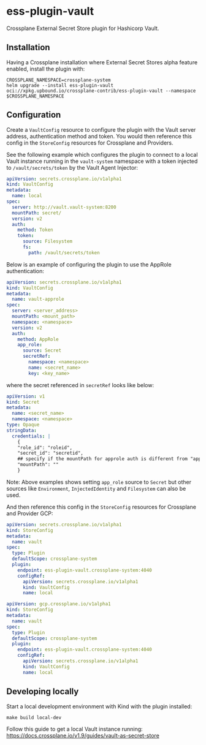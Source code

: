 # ess-plugin-vault

Crossplane External Secret Store plugin for Hashicorp Vault.

## Installation

Having a Crossplane installation where External Secret Stores alpha feature enabled, install the plugin with:

```
CROSSPLANE_NAMESPACE=crossplane-system
helm upgrade --install ess-plugin-vault oci://xpkg.upbound.io/crossplane-contrib/ess-plugin-vault --namespace $CROSSPLANE_NAMESPACE
```

## Configuration

Create a `VaultConfig` resource to configure the plugin with the Vault server
address, authentication method and token. You would then reference this config
in the `StoreConfig` resources for Crossplane and Providers.

See the following example which configures the plugin to connect to a local
Vault instance running in the `vault-system` namespace with a token injected to
`/vault/secrets/token` by the Vault Agent Injector:

```yaml
apiVersion: secrets.crossplane.io/v1alpha1
kind: VaultConfig
metadata:
  name: local
spec:
  server: http://vault.vault-system:8200
  mountPath: secret/
  version: v2
  auth:
    method: Token
    token:
      source: Filesystem
      fs:
        path: /vault/secrets/token
```

Below is an example of configuring the plugin to use the AppRole authentication:

```yaml
apiVersion: secrets.crossplane.io/v1alpha1
kind: VaultConfig
metadata:
  name: vault-approle
spec:
  server: <server_address>
  mountPath: <mount_path>
  namespace: <namespace>
  version: v2
  auth:
    method: AppRole
    app_role:
      source: Secret
      secretRef:
        namespace: <namespace>
        name: <secret_name>
        key: <key_name>
```

where the secret referenced in `secretRef` looks like below:

```yaml
apiVersion: v1
kind: Secret
metadata:
  name: <secret_name>
  namespace: <namespace>
type: Opaque
stringData:
  credentials: |
    {
    "role_id": "roleid",
    "secret_id": "secretid",
    ## specify if the mountPath for approle auth is different from "approle"
    "mountPath": ""
    }
```

Note: Above examples shows setting `app_role` source to `Secret` but other sources like 
`Environment`, `InjectedIdentity` and `Filesystem` can also be used.

And then reference this config in the `StoreConfig` resources for Crossplane and
Provider GCP:

```yaml
apiVersion: secrets.crossplane.io/v1alpha1
kind: StoreConfig
metadata:
  name: vault
spec:
  type: Plugin
  defaultScope: crossplane-system
  plugin:
    endpoint: ess-plugin-vault.crossplane-system:4040
    configRef:
      apiVersion: secrets.crossplane.io/v1alpha1
      kind: VaultConfig
      name: local
```

```yaml
apiVersion: gcp.crossplane.io/v1alpha1
kind: StoreConfig
metadata:
  name: vault
spec:
  type: Plugin
  defaultScope: crossplane-system
  plugin:
    endpoint: ess-plugin-vault.crossplane-system:4040
    configRef:
      apiVersion: secrets.crossplane.io/v1alpha1
      kind: VaultConfig
      name: local
```

## Developing locally

Start a local development environment with Kind with the plugin installed:

```
make build local-dev
```

Follow this guide to get a local Vault instance running: https://docs.crossplane.io/v1.9/guides/vault-as-secret-store
